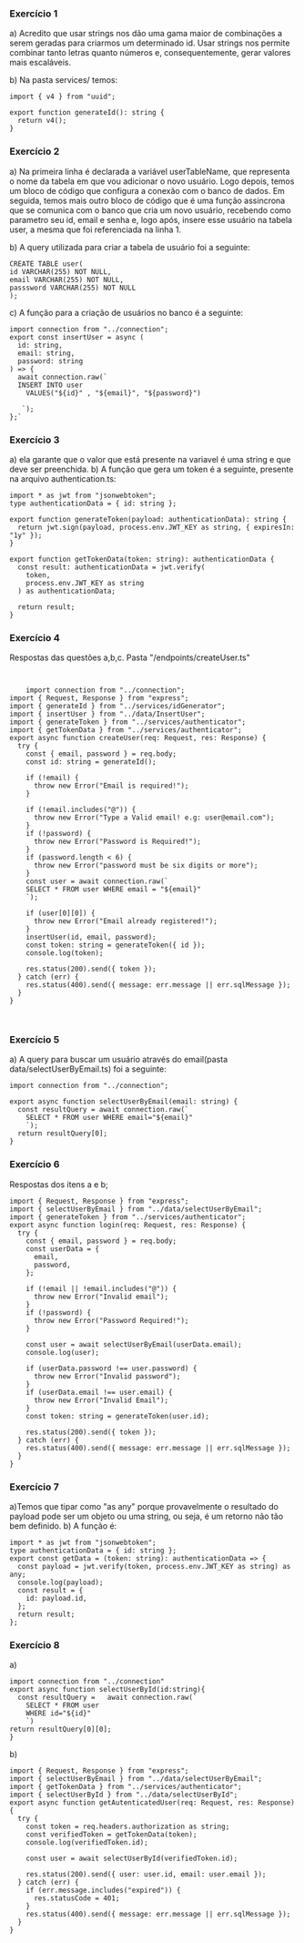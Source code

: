 ### Exercício 1

a) Acredito que usar strings nos dão uma gama maior de combinações a serem geradas para criarmos um determinado id.
Usar strings nos permite combinar tanto letras quanto números e, consequentemente, gerar valores mais escaláveis.

b) Na pasta services/ temos:

```
import { v4 } from "uuid";

export function generateId(): string {
  return v4();
}
```

### Exercício 2

a) Na primeira linha é declarada a variável userTableName, que representa o nome da tabela em que vou adicionar o novo usuário. Logo depois, temos um bloco de código que configura a conexão com o banco de dados. Em seguida, temos mais outro bloco de código que é uma função assincrona que se comunica com o banco que cria um novo usuário, recebendo como parametro seu id, email e senha e, logo após, insere esse usuário na tabela user, a mesma que foi referenciada na linha 1.

b) A query utilizada para criar a tabela de usuário foi a seguinte:

```
CREATE TABLE user(
id VARCHAR(255) NOT NULL,
email VARCHAR(255) NOT NULL,
passsword VARCHAR(255) NOT NULL
);
```

c) A função para a criação de usuários no banco é a seguinte:

```
import connection from "../connection";
export const insertUser = async (
  id: string,
  email: string,
  password: string
) => {
  await connection.raw(`
  INSERT INTO user
    VALUES("${id}" , "${email}", "${password}")

   `);
};`

```

### Exercício 3

a) ela garante que o valor que está presente na variavel é uma string e que deve ser preenchida.
b) A função que gera um token é a seguinte, presente na arquivo authentication.ts:

```
import * as jwt from "jsonwebtoken";
type authenticationData = { id: string };

export function generateToken(payload: authenticationData): string {
  return jwt.sign(payload, process.env.JWT_KEY as string, { expiresIn: "1y" });
}

export function getTokenData(token: string): authenticationData {
  const result: authenticationData = jwt.verify(
    token,
    process.env.JWT_KEY as string
  ) as authenticationData;

  return result;
}

```

### Exercício 4

Respostas das questões a,b,c. Pasta "/endpoints/createUser.ts"

```


    import connection from "../connection";
import { Request, Response } from "express";
import { generateId } from "../services/idGenerator";
import { insertUser } from "../data/InsertUser";
import { generateToken } from "../services/authenticator";
import { getTokenData } from "../services/authenticator";
export async function createUser(req: Request, res: Response) {
  try {
    const { email, password } = req.body;
    const id: string = generateId();

    if (!email) {
      throw new Error("Email is required!");
    }

    if (!email.includes("@")) {
      throw new Error("Type a Valid email! e.g: user@email.com");
    }
    if (!password) {
      throw new Error("Password is Required!");
    }
    if (password.length < 6) {
      throw new Error("password must be six digits or more");
    }
    const user = await connection.raw(`
    SELECT * FROM user WHERE email = "${email}"
    `);

    if (user[0][0]) {
      throw new Error("Email already registered!");
    }
    insertUser(id, email, password);
    const token: string = generateToken({ id });
    console.log(token);

    res.status(200).send({ token });
  } catch (err) {
    res.status(400).send({ message: err.message || err.sqlMessage });
  }
}



```

### Exercício 5

a) A query para buscar um usuário através do email(pasta data/selectUserByEmail.ts) foi a seguinte:

```
import connection from "../connection";

export async function selectUserByEmail(email: string) {
  const resultQuery = await connection.raw(`
    SELECT * FROM user WHERE email="${email}"
    `);
  return resultQuery[0];
}

```

### Exercício 6

Respostas dos itens a e b;

```
import { Request, Response } from "express";
import { selectUserByEmail } from "../data/selectUserByEmail";
import { generateToken } from "../services/authenticator";
export async function login(req: Request, res: Response) {
  try {
    const { email, password } = req.body;
    const userData = {
      email,
      password,
    };

    if (!email || !email.includes("@")) {
      throw new Error("Invalid email");
    }
    if (!password) {
      throw new Error("Password Required!");
    }

    const user = await selectUserByEmail(userData.email);
    console.log(user);

    if (userData.password !== user.password) {
      throw new Error("Invalid password");
    }
    if (userData.email !== user.email) {
      throw new Error("Invalid Email");
    }
    const token: string = generateToken(user.id);

    res.status(200).send({ token });
  } catch (err) {
    res.status(400).send({ message: err.message || err.sqlMessage });
  }
}

```

### Exercício 7

a)Temos que tipar como "as any" porque provavelmente o resultado do payload pode ser um objeto ou uma string, ou seja,
é um retorno não tão bem definido.
b) A função é:

```
import * as jwt from "jsonwebtoken";
type authenticationData = { id: string };
export const getData = (token: string): authenticationData => {
  const payload = jwt.verify(token, process.env.JWT_KEY as string) as any;
  console.log(payload);
  const result = {
    id: payload.id,
  };
  return result;
};

```

### Exercício 8

a)

```
import connection from "../connection"
export async function selectUserById(id:string){
  const resultQuery =   await connection.raw(`
    SELECT * FROM user
    WHERE id="${id}"
    `)
return resultQuery[0][0];
}
```

b)

```
import { Request, Response } from "express";
import { selectUserByEmail } from "../data/selectUserByEmail";
import { getTokenData } from "../services/authenticator";
import { selectUserById } from "../data/selectUserById";
export async function getAutenticatedUser(req: Request, res: Response) {
  try {
    const token = req.headers.authorization as string;
    const verifiedToken = getTokenData(token);
    console.log(verifiedToken.id);

    const user = await selectUserById(verifiedToken.id);

    res.status(200).send({ user: user.id, email: user.email });
  } catch (err) {
    if (err.message.includes("expired")) {
      res.statusCode = 401;
    }
    res.status(400).send({ message: err.message || err.sqlMessage });
  }
}

```
